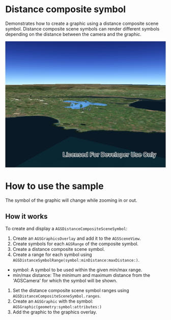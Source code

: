 # Distance composite symbol

Demonstrates how to create a graphic using a distance composite scene symbol. Distance composite scene symbols can render different symbols depending on the distance between the camera and the graphic.

![](image1.png)

# How to use the sample

The symbol of the graphic will change while zooming in or out.

## How it works

To create and display a `AGSDistanceCompositeSceneSymbol`:

1. Create an `AGSGraphicsOverlay` and add it to the `AGSSceneView`.
1. Create symbols for each `AGSRange` of the composite symbol.
1. Create a distance composite scene symbol.
1. Create a range for each symbol using `AGSDistanceSymbolRange(symbol:minDistance:maxDistance:)`.
  * symbol: A symbol to be used within the given min/max range.
  * min/max distance: The minimum and maximum distance from the 'AGSCamera' for which the symbol will be shown.
1. Set the distance composite scene symbol ranges using `AGSDistanceCompositeSceneSymbol.ranges`.
1. Create an `AGSGraphic` with the symbol: `AGSGraphic(geometry:symbol:attributes:)`
1. Add the graphic to the graphics overlay.